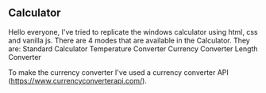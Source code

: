 ## Calculator
Hello everyone,
I've tried to replicate the windows calculator using html, css and vanilla js.
There are 4 modes that are available in the Calculator. They are:
Standard Calculator
Temperature Converter
Currency Converter
Length Converter

To make the currency converter I've used a currency converter API (https://www.currencyconverterapi.com/).